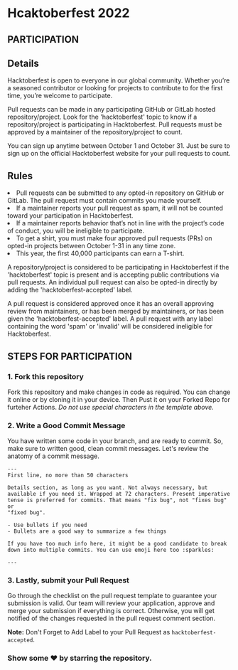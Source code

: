 # Hcaktoberfest 2022

## PARTICIPATION
<h2>Details</h2>
<p>Hacktoberfest is open to everyone in our global community. Whether you’re a seasoned contributor or looking for projects to contribute to for the first time, you’re welcome to participate.</p>

<p>Pull requests can be made in any participating GitHub or GitLab hosted repository/project. Look for the 'hacktoberfest' topic to know if a repository/project is participating in Hacktoberfest. Pull requests must be approved by a maintainer of the repository/project to count.</p>

<p>You can sign up anytime between October 1 and October 31. Just be sure to sign up on the official Hacktoberfest website for your pull requests to count.</p>

<h2>Rules</h2>
<li>Pull requests can be submitted to any opted-in repository on GitHub or GitLab. The pull request must contain commits you made yourself.
<li>If a maintainer reports your pull request as spam, it will not be counted toward your participation in Hacktoberfest.
<li>If a maintainer reports behavior that’s not in line with the project’s code of conduct, you will be ineligible to participate.
<li>To get a shirt, you must make four approved pull requests (PRs) on opted-in projects between October 1-31 in any time zone.
<li>This year, the first 40,000 participants can earn a T-shirt.

<p>A repository/project is considered to be participating in Hacktoberfest if the 'hacktoberfest' topic is present and is accepting public contributions via pull requests. An individual pull request can also be opted-in directly by adding the 'hacktoberfest-accepted' label.</p>

<p>A pull request is considered approved once it has an overall approving review from maintainers, or has been merged by maintainers, or has been given the 'hacktoberfest-accepted' label. A pull request with any label containing the word 'spam' or 'invalid' will be considered ineligible for Hacktoberfest.</p>

  
## STEPS FOR PARTICIPATION
  ### 1. Fork this repository
Fork this repository and make changes in code as required. You can change it online or by cloning it in your device. Then Pust it on your Forked Repo for furteher Actions.
*Do not use special characters in the template above.*

### 2. Write a Good Commit Message
You have written some code in your branch, and are ready to commit. So, make sure to written good, clean commit messages. Let's review the anatomy of a commit message.

```
---
First line, no more than 50 characters

Details section, as long as you want. Not always necessary, but
available if you need it. Wrapped at 72 characters. Present imperative
tense is preferred for commits. That means "fix bug", not "fixes bug" or
"fixed bug".

- Use bullets if you need
- Bullets are a good way to summarize a few things

If you have too much info here, it might be a good candidate to break
down into multiple commits. You can use emoji here too :sparkles:

---
```

### 3. Lastly, submit your Pull Request
Go through the checklist on the pull request template to guarantee your submission is valid. Our team will review your application, approve and merge your submission if everything is correct. Otherwise, you will get notified of the changes requested in the pull request comment section.

**Note:** Don't Forget to Add Label to your Pull Request as `hacktoberfest-accepted`.

### Show some ❤ by starring the repository.
